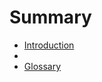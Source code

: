 # Summary
* [Introduction](introduction.adoc)
* 
* [Glossary](glossary.adoc)
<!---
. link:README.md[README]
. link:introduction.adoc[Introduction]
. link:trading.adoc[Trading]
.. link:funding.adoc[Funding]
. link:valuation.adoc[Valuation]
.. link:all_weather_portfolios.adoc[All Weather Portfolios]
. link:asset_classes.adoc[Asset Classes]
. link:derivatives.adoc[Derivatives]
. link:risk_measures.adoc[Risk]
. link:passive_investing.adoc[Passive Investing]
. link:current_issues.adoc[Current Issues]
. link:preface.adoc[Technical Things]
. link:trading_diary.adoc[Trading Diary]
.. link:november.adoc[November 2015]
.. link:december.adoc[December 2015]
.. link:january_2016.adoc[January 2016]
.. link:february_2016.adoc[February 2016]
.. link:test_article.md[Test Article]
. link:bibliography.adoc[Bibliography]
. link:GLOSSARY.adoc[Glossary]
.. link:stock_tickers.adoc[Stock Tickers]
-->